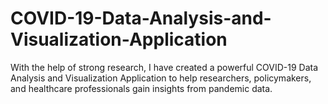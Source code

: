# COVID-19-Data-Analysis-and-Visualization-Application
With the help of strong research, I have created a powerful COVID-19 Data Analysis and Visualization Application to help researchers, policymakers, and healthcare professionals gain insights from pandemic data.  
